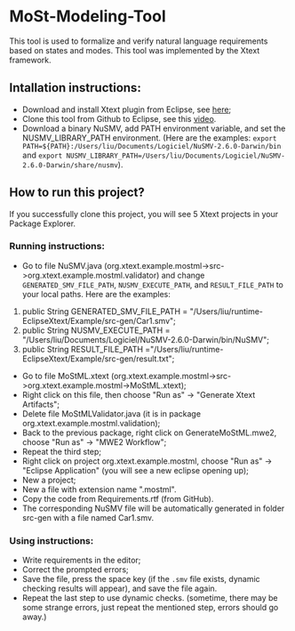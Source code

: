 # MoSt-Modeling-Tool
This tool is used to formalize and verify natural language requirements based on states and modes. This tool was implemented by the Xtext framework.

## Intallation instructions: 
- Download and install Xtext plugin from Eclipse, see [here](https://www.eclipse.org/Xtext/download.html);
- Clone this tool from Github to Eclipse, see this [video](https://www.youtube.com/watch?v=LPT7v69guVY).
- Download a binary NuSMV, add PATH environment variable, and set the NUSMV_LIBRARY_PATH environment. (Here are the examples: `export PATH=${PATH}:/Users/liu/Documents/Logiciel/NuSMV-2.6.0-Darwin/bin` and `export NUSMV_LIBRARY_PATH=/Users/liu/Documents/Logiciel/NuSMV-2.6.0-Darwin/share/nusmv`). 

## How to run this project?
If you successfully clone this project, you will see 5 Xtext projects in your Package Explorer. 

### Running instructions:
- Go to file NuSMV.java (org.xtext.example.mostml->src->org.xtext.example.mostml.validator) and change `GENERATED_SMV_FILE_PATH`, `NUSMV_EXECUTE_PATH`, and `RESULT_FILE_PATH` to your local paths. Here are the examples:
1. public String GENERATED_SMV_FILE_PATH = "/Users/liu/runtime-EclipseXtext/Example/src-gen/Car1.smv";
2. public String NUSMV_EXECUTE_PATH =  "/Users/liu/Documents/Logiciel/NuSMV-2.6.0-Darwin/bin/NuSMV";
3. public String RESULT_FILE_PATH ="/Users/liu/runtime-EclipseXtext/Example/src-gen/result.txt";
- Go to file MoStML.xtext (org.xtext.example.mostml->src->org.xtext.example.mostml->MoStML.xtext);
- Right click on this file, then choose "Run as" -> "Generate Xtext Artifacts";
- Delete file MoStMLValidator.java (it is in package org.xtext.example.mostml.validation);
- Back to the previous package, right click on GenerateMoStML.mwe2, choose "Run as" -> "MWE2 Workflow";
- Repeat the third step;
- Right click on project org.xtext.example.mostml, choose "Run as" -> "Eclipse Application" (you will see a new eclipse opening up);
- New a project;
- New a file with extension name ".mostml".
- Copy the code from Requirements.rtf (from GitHub).
- The corresponding NuSMV file will be automatically generated in folder src-gen with a file named Car1.smv.
### Using instructions:
- Write requirements in the editor;
- Correct the prompted errors;
- Save the file, press the space key (if the `.smv` file exists, dynamic checking results will appear), and save the file again.
- Repeat the last step to use dynamic checks. (sometime, there may be some strange errors, just repeat the mentioned step, errors should go away.)
